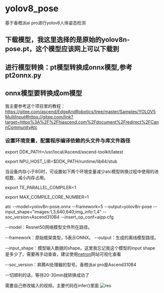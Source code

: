 # yolov8_pose
基于香橙派ai pro进行yolov8人体姿态检测

## 下载模型，我这里选择的是原始的yolov8n-pose.pt，这个模型应该网上可以下载到

## 进行模型转换：pt模型转换成onnx模型,参考pt2onnx.py

## onnx模型要转换成om模型
我主要参考这个项目里的教程：https://gitee.com/ascend/EdgeAndRobotics/tree/master/Samples/YOLOV5MultiInput#https://gitee.com/link?target=https%3A%2F%2Fhiascend.com%2Fdocument%2Fredirect%2FCannCommunityAtc

### 设置环境变量，配置程序编译依赖的头文件与库文件路径

export DDK_PATH=/usr/local/Ascend/ascend-toolkit/latest 

export NPU_HOST_LIB=$DDK_PATH/runtime/lib64/stub

当设备内存小于8G时，可设置如下两个环境变量减少atc模型转换过程中使用的进程数，减小内存占用。

export TE_PARALLEL_COMPILER=1

export MAX_COMPILE_CORE_NUMBER=1

atc --model=yolov8n-pose.onnx --framework=5 --output=yolov8n-pose --input_shape="images:1,3,640,640;img_info:1,4"  --soc_version=Ascend310B4 --insert_op_conf=aipp.cfg

--model：Resnet50网络模型文件所在路径。

--framework：原始框架类型，5表示ONNX。
--output：生成的离线模型路径。

--input_shape：模型输入数据的shape。这里我忘记我这个模型的input shape是多少了，需要再手动查查，建议使用[netron](http://netron.app "netron")网站可视化查看

--soc_version：昇腾AI处理器的型号。香橙派ai pro是Ascend310B4

一切顺利的话，等待20-30min就转换成功了


需要自己修改输入的视频，主要代码在infer()里面
![res](https://github.com/user-attachments/assets/e4dc2161-73d6-475b-9f0e-d6e59ebce763)
